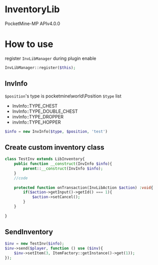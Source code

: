 # InventoryLib
PocketMine-MP APIv4.0.0

# How to use
register `InvLibManager` during plugin enable
```php
InvLibManager::register($this);
```
## InvInfo
`$position`'s type is pocketmine\world\Position
`$type` list
- InvInfo::TYPE_CHEST
- InvInfo::TYPE_DOUBLE_CHEST
- invInfo::TYPE_DROPPER
- invInfo::TYPE_HOPPER
```php
$info = new InvInfo($type, $position, 'test')
```
## Create custom inventory class
```php
class TestInv extends LibInventory{
	public function __construct(InvInfo $info){
		parent::__construct(InvInfo $info);
	}
	//code
	
	protected function onTransaction(InvLibAction $action) :void{
		if($action->getInput()->getId() === 1){
			$action->setCancel();
		}
	}
	
}
```
## SendInventory
```php
$inv = new TestInv($info);
$inv->send($player, function () use ($inv){
	$inv->setItem(3, ItemFactory::getInstance()->get(1));
});
```
